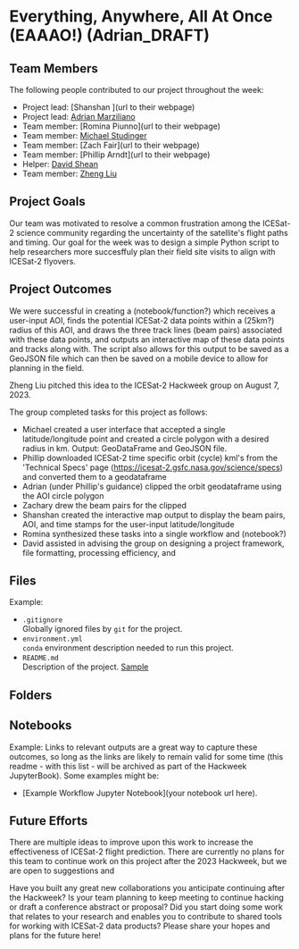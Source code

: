 # Everything, Anywhere, All At Once (EAAAO!) (Adrian_DRAFT)

## Team Members

The following people contributed to our project throughout the week:
* Project lead: [Shanshan ](url to their webpage)
* Project lead: [Adrian Marziliano](https://github.com/AdrianMarzil)
* Team member: [Romina Piunno](url to their webpage)
* Team member: [Michael Studinger](https://science.gsfc.nasa.gov/sed/bio/michael.studinger)
* Team member: [Zach Fair](url to their webpage)
* Team member: [Phillip Arndt](url to their webpage)
* Helper: [David Shean](https://github.com/dshean)
* Team member: [Zheng Liu](https://github.com/liuzheng-arctic)


## Project Goals

Our team was motivated to resolve a common frustration among the ICESat-2 science community regarding the uncertainty of the satellite's flight paths and timing.
Our goal for the week was to design a simple Python script to help researchers more succesffuly plan their field site visits to align with ICESat-2 flyovers.


## Project Outcomes
We were successful in creating a (notebook/function?) which receives a user-input AOI, finds the potential ICESat-2 data points within a (25km?) radius of this AOI, and draws the three track lines (beam pairs) associated with these data points, and outputs an interactive map of these data points and tracks along with. The script also allows for this output to be saved as a GeoJSON file which can then be saved on a mobile device to allow for planning in the field.

Zheng Liu pitched this idea to the ICESat-2 Hackweek group on August 7, 2023.

The group completed tasks for this project as follows:
* Michael created a user interface that accepted a single latitude/longitude point and created a circle polygon with a desired radius in km. Output: GeoDataFrame and GeoJSON file.
* Phillip downloaded ICESat-2 time specific orbit (cycle) kml's from the 'Technical Specs' page (https://icesat-2.gsfc.nasa.gov/science/specs) and converted them to a geodataframe
* Adrian (under Phillip's guidance) clipped the orbit geodataframe using the AOI circle polygon
* Zachary drew the beam pairs for the clipped 
* Shanshan created the interactive map output to display the beam pairs, AOI, and time stamps for the user-input latitude/longitude
* Romina synthesized these tasks into a single workflow and (notebook?) 
* David assisted in advising the group on designing a project framework, file formatting, processing efficiency, and 


## Files
Example:
* `.gitignore`
<br> Globally ignored files by `git` for the project.
* `environment.yml`
<br> `conda` environment description needed to run this project.
* `README.md`
<br> Description of the project. [Sample](https://geohackweek.github.io/wiki/github_project_management.html#project-guidelines)

## Folders

## Notebooks
Example: Links to relevant outputs are a great way to capture these outcomes, so long as the links are likely to remain valid for some time (this readme - with this list - will be archived as part of the Hackweek JupyterBook).
Some examples might be:
* [Example Workflow Jupyter Notebook](your notebook url here).
  

## Future Efforts

There are multiple ideas to improve upon this work to increase the effectiveness of ICESat-2 flight prediction.
There are currently no plans for this team to continue work on this project after the 2023 Hackweek, but we are open to suggestions and 

Have you built any great new collaborations you anticipate continuing after the Hackweek?
Is your team planning to keep meeting to continue hacking or draft a conference abstract or proposal?
Did you start doing some work that relates to your research and enables you to contribute to shared tools for working with ICESat-2 data products?
Please share your hopes and plans for the future here!

